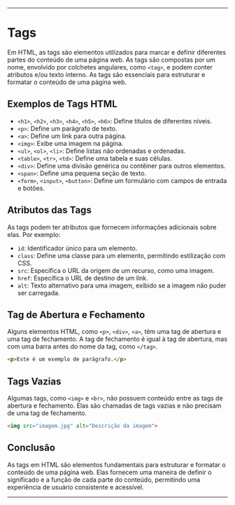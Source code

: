 
---

# Tags 

Em HTML, as tags são elementos utilizados para marcar e definir diferentes partes do conteúdo de uma página web. As tags são compostas por um nome, envolvido por colchetes angulares, como `<tag>`, e podem conter atributos e/ou texto interno. As tags são essenciais para estruturar e formatar o conteúdo de uma página web.

## Exemplos de Tags HTML

- `<h1>`, `<h2>`, `<h3>`, `<h4>`, `<h5>`, `<h6>`: Define títulos de diferentes níveis.
- `<p>`: Define um parágrafo de texto.
- `<a>`: Define um link para outra página.
- `<img>`: Exibe uma imagem na página.
- `<ul>`, `<ol>`, `<li>`: Define listas não ordenadas e ordenadas.
- `<table>`, `<tr>`, `<td>`: Define uma tabela e suas células.
- `<div>`: Define uma divisão genérica ou contêiner para outros elementos.
- `<span>`: Define uma pequena seção de texto.
- `<form>`, `<input>`, `<button>`: Define um formulário com campos de entrada e botões.

## Atributos das Tags

As tags podem ter atributos que fornecem informações adicionais sobre elas. Por exemplo:

- `id`: Identificador único para um elemento.
- `class`: Define uma classe para um elemento, permitindo estilização com CSS.
- `src`: Especifica o URL da origem de um recurso, como uma imagem.
- `href`: Especifica o URL de destino de um link.
- `alt`: Texto alternativo para uma imagem, exibido se a imagem não puder ser carregada.

## Tag de Abertura e Fechamento

Alguns elementos HTML, como `<p>`, `<div>`, `<a>`, têm uma tag de abertura e uma tag de fechamento. A tag de fechamento é igual à tag de abertura, mas com uma barra antes do nome da tag, como `</tag>`.

```html
<p>Este é um exemplo de parágrafo.</p>
```

## Tags Vazias

Algumas tags, como `<img>` e `<br>`, não possuem conteúdo entre as tags de abertura e fechamento. Elas são chamadas de tags vazias e não precisam de uma tag de fechamento.

```html
<img src="imagem.jpg" alt="Descrição da imagem">
```

## Conclusão

As tags em HTML são elementos fundamentais para estruturar e formatar o conteúdo de uma página web. Elas fornecem uma maneira de definir o significado e a função de cada parte do conteúdo, permitindo uma experiência de usuário consistente e acessível.

---

